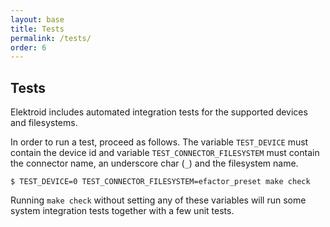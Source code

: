 ```yaml
---
layout: base
title: Tests
permalink: /tests/
order: 6
---
```


## Tests

Elektroid includes automated integration tests for the supported devices and filesystems.

In order to run a test, proceed as follows. The variable `TEST_DEVICE` must contain the device id and variable `TEST_CONNECTOR_FILESYSTEM` must contain the connector name, an underscore char (`_`) and the filesystem name.

```
$ TEST_DEVICE=0 TEST_CONNECTOR_FILESYSTEM=efactor_preset make check
```

Running `make check` without setting any of these variables will run some system integration tests together with a few unit tests.
